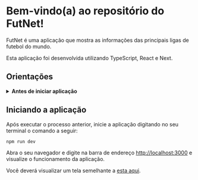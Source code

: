 # Bem-vindo(a) ao repositório do FutNet!

FutNet é uma aplicação que mostra as informações das principais ligas de futebol do mundo.

Esta aplicação foi desenvolvida utilizando TypeScript, React e Next.


## Orientações

<details>
  <summary><strong>Antes de iniciar aplicação</strong></summary><br />

  1. Clone o repositório

  - Abra o seu terminal e digite o comando o comando: `git clone git@github.com:matheusqueiroz92/futnet.git`.
  - Entre na pasta do repositório que você acabou de clonar: `cd futnet`.

  2. Instale as dependências digitando no seu terminal o comando `npm install`.
</details>

## Iniciando a aplicação

Após executar o processo anterior, inicie a aplicação digitando no seu terminal o comando a seguir:

```bash
npm run dev
```

Abra o seu navegador e digite na barra de endereço [http://localhost:3000](http://localhost:3000) e visualize o funcionamento da aplicação.

Você deverá visualizar um tela semelhante a [esta aqui](/prints/print-tela-login.png).


